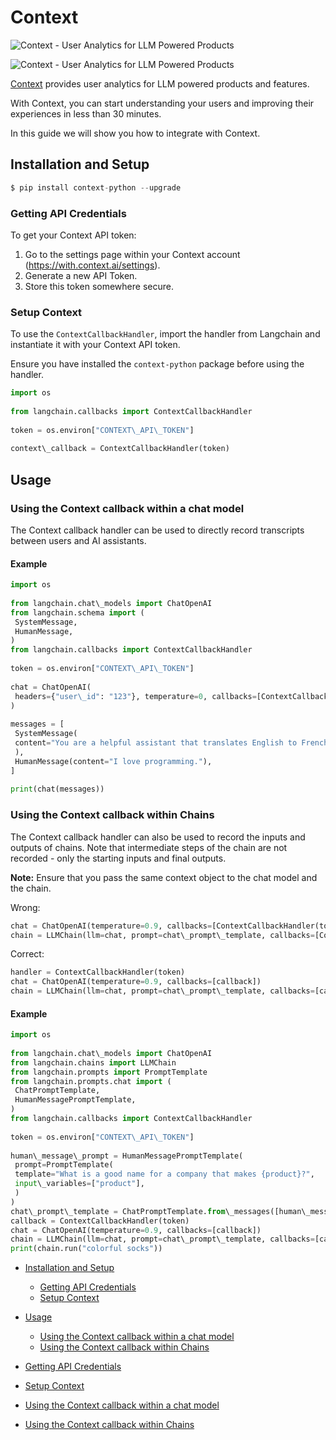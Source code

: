 # Context

![Context - User Analytics for LLM Powered Products](https://with.context.ai/langchain.png)

![Context - User Analytics for LLM Powered Products](https://with.context.ai/langchain.png)

[Context](https://context.ai/) provides user analytics for LLM powered products and features.

With Context, you can start understanding your users and improving their experiences in less than 30 minutes.

In this guide we will show you how to integrate with Context.

## Installation and Setup[​](#installation-and-setup "Direct link to Installation and Setup")

```python
$ pip install context-python --upgrade  

```

### Getting API Credentials[​](#getting-api-credentials "Direct link to Getting API Credentials")

To get your Context API token:

1. Go to the settings page within your Context account (<https://with.context.ai/settings>).
1. Generate a new API Token.
1. Store this token somewhere secure.

### Setup Context[​](#setup-context "Direct link to Setup Context")

To use the `ContextCallbackHandler`, import the handler from Langchain and instantiate it with your Context API token.

Ensure you have installed the `context-python` package before using the handler.

```python
import os  
  
from langchain.callbacks import ContextCallbackHandler  
  
token = os.environ["CONTEXT\_API\_TOKEN"]  
  
context\_callback = ContextCallbackHandler(token)  

```

## Usage[​](#usage "Direct link to Usage")

### Using the Context callback within a chat model[​](#using-the-context-callback-within-a-chat-model "Direct link to Using the Context callback within a chat model")

The Context callback handler can be used to directly record transcripts between users and AI assistants.

#### Example[​](#example "Direct link to Example")

```python
import os  
  
from langchain.chat\_models import ChatOpenAI  
from langchain.schema import (  
 SystemMessage,  
 HumanMessage,  
)  
from langchain.callbacks import ContextCallbackHandler  
  
token = os.environ["CONTEXT\_API\_TOKEN"]  
  
chat = ChatOpenAI(  
 headers={"user\_id": "123"}, temperature=0, callbacks=[ContextCallbackHandler(token)]  
)  
  
messages = [  
 SystemMessage(  
 content="You are a helpful assistant that translates English to French."  
 ),  
 HumanMessage(content="I love programming."),  
]  
  
print(chat(messages))  

```

### Using the Context callback within Chains[​](#using-the-context-callback-within-chains "Direct link to Using the Context callback within Chains")

The Context callback handler can also be used to record the inputs and outputs of chains. Note that intermediate steps of the chain are not recorded - only the starting inputs and final outputs.

**Note:** Ensure that you pass the same context object to the chat model and the chain.

Wrong:

```python
chat = ChatOpenAI(temperature=0.9, callbacks=[ContextCallbackHandler(token)])  
chain = LLMChain(llm=chat, prompt=chat\_prompt\_template, callbacks=[ContextCallbackHandler(token)])  

```

Correct:

```python
handler = ContextCallbackHandler(token)  
chat = ChatOpenAI(temperature=0.9, callbacks=[callback])  
chain = LLMChain(llm=chat, prompt=chat\_prompt\_template, callbacks=[callback])  

```

#### Example[​](#example-1 "Direct link to Example")

```python
import os  
  
from langchain.chat\_models import ChatOpenAI  
from langchain.chains import LLMChain  
from langchain.prompts import PromptTemplate  
from langchain.prompts.chat import (  
 ChatPromptTemplate,  
 HumanMessagePromptTemplate,  
)  
from langchain.callbacks import ContextCallbackHandler  
  
token = os.environ["CONTEXT\_API\_TOKEN"]  
  
human\_message\_prompt = HumanMessagePromptTemplate(  
 prompt=PromptTemplate(  
 template="What is a good name for a company that makes {product}?",  
 input\_variables=["product"],  
 )  
)  
chat\_prompt\_template = ChatPromptTemplate.from\_messages([human\_message\_prompt])  
callback = ContextCallbackHandler(token)  
chat = ChatOpenAI(temperature=0.9, callbacks=[callback])  
chain = LLMChain(llm=chat, prompt=chat\_prompt\_template, callbacks=[callback])  
print(chain.run("colorful socks"))  

```

- [Installation and Setup](#installation-and-setup)

  - [Getting API Credentials](#getting-api-credentials)
  - [Setup Context](#setup-context)

- [Usage](#usage)

  - [Using the Context callback within a chat model](#using-the-context-callback-within-a-chat-model)
  - [Using the Context callback within Chains](#using-the-context-callback-within-chains)

- [Getting API Credentials](#getting-api-credentials)

- [Setup Context](#setup-context)

- [Using the Context callback within a chat model](#using-the-context-callback-within-a-chat-model)

- [Using the Context callback within Chains](#using-the-context-callback-within-chains)
